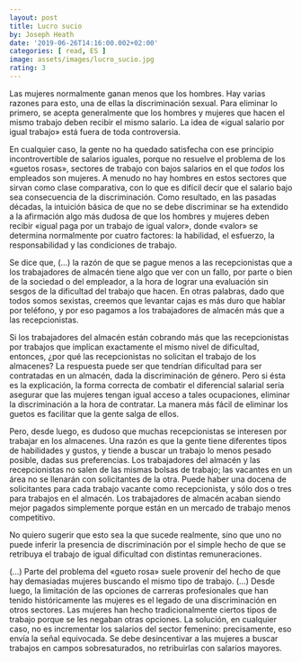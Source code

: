 ```yaml
---
layout: post
title: Lucro sucio
by: Joseph Heath
date: '2019-06-26T14:16:00.002+02:00'
categories: [ read, ES ]
image: assets/images/lucro_sucio.jpg
rating: 3
---
```


Las mujeres normalmente ganan menos que los hombres. Hay varias razones para esto, una de ellas la discriminación sexual. Para eliminar lo primero, se acepta generalmente que los hombres y mujeres que hacen el mismo trabajo deben recibir el mismo salario. La idea de «igual salario por igual trabajo» está fuera de toda controversia.

En cualquier caso, la gente no ha quedado satisfecha con ese principio incontrovertible de salarios iguales, porque no resuelve el problema de los «guetos rosas», sectores de trabajo con bajos salarios en el que <i>todos </i>los empleados son mujeres. A menudo no hay hombres en estos sectores que sirvan como clase comparativa, con lo que es difícil decir que el salario bajo sea consecuencia de la discriminación. Como resultado, en las pasadas décadas, la intuición básica de que no se debe discriminar se ha extendido a la afirmación algo más dudosa de que los hombres y mujeres deben recibir «igual paga por un trabajo de igual valor», donde «valor» se determina normalmente por cuatro factores: la habilidad, el esfuerzo, la responsabilidad y las condiciones de trabajo.

Se dice que, (...) la razón de que se pague menos a las recepcionistas que a los trabajadores de almacén tiene algo que ver con un fallo, por parte o bien de la sociedad o del empleador, a la hora de lograr una evaluación sin sesgos de la dificultad del trabajo que hacen. En otras palabras, dado que todos somos sexistas, creemos que levantar cajas es más duro que hablar por teléfono, y por eso pagamos a los trabajadores de almacén más que a las recepcionistas.

Si los trabajadores del almacén están cobrando más que las recepcionistas por trabajos que implican exactamente el mismo nivel de dificultad, entonces, ¿por qué las recepcionistas no solicitan el trabajo de los almacenes? La respuesta puede ser que tendrían dificultad para ser contratadas en un almacén, dada la discriminación de género. Pero si ésta es la explicación, la forma correcta de combatir el diferencial salarial sería asegurar que las mujeres tengan igual acceso a tales ocupaciones, eliminar la discriminación a la hora de contratar. La manera más fácil de eliminar los guetos es facilitar que la gente salga de ellos.

Pero, desde luego, es dudoso que muchas recepcionistas se interesen por trabajar en los almacenes. Una razón es que la gente tiene diferentes tipos de habilidades y gustos, y tiende a buscar un trabajo lo menos pesado posible, dadas sus preferencias. Los trabajadores del almacén y las recepcionistas no salen de las mismas bolsas de trabajo; las vacantes en un área no se llenarán con solicitantes de la otra. Puede haber una docena de solicitantes para cada trabajo vacante como recepcionista, y sólo dos o tres para trabajos en el almacén. Los trabajadores de almacén acaban siendo mejor pagados simplemente porque están en un mercado de trabajo menos competitivo.

No quiero sugerir que esto sea la que sucede realmente, sino que uno no puede inferir la presencia de discriminación por el simple hecho de que se retribuya el trabajo de igual dificultad con distintas remuneraciones.

(...) Parte del problema del «gueto rosa» suele provenir del hecho de que hay demasiadas mujeres buscando el mismo tipo de trabajo. (...) Desde luego, la limitación de las opciones de carreras profesionales que han tenido históricamente las mujeres es el legado de una discriminación en otros sectores. Las mujeres han hecho tradicionalmente ciertos tipos de trabajo porque se les negaban otras opciones. La solución, en cualquier caso, no es incrementar los salarios del sector femenino: precisamente, eso envía la señal equivocada. Se debe desincentivar a las mujeres a buscar trabajos en campos sobresaturados, no retribuirlas con salarios mayores.
